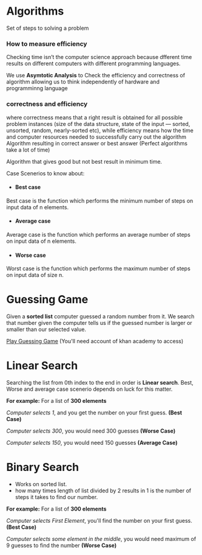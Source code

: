 # Algorithms

Set of steps to solving a problem
### How to measure efficiency
Checking time isn’t the computer science approach because dfferent time results on different computers with different programming languages.

We use **Asymtotic Analysis** to Check the efficiency and correctness of algorithm allowing us to think independently of hardware and programminng language

### correctness and efficiency
where correctness means that a right result is obtained for all possible problem instances (size of the data structure, state of the input — sorted, unsorted, random, nearly-sorted etc), while efficiency means how the time and computer resources needed to successfully carry out the algorithm
Algorithm resulting in correct answer or best answer (Perfect algorithms take a lot of time)

Algorithm that gives good but not best result in minimum time.

Case Scenerios to know about:

*	#### Best case

Best case is the function which performs the minimum number of steps on input data of n elements.
*	#### Average case

Average case is the function which performs an average number of steps on input data of n elements.
*	#### Worse case

Worst case is the function which performs the maximum number of steps on input data of size n. 

# Guessing Game

Given a **sorted list** computer guessed a random number from it.
We search that number given the computer tells us if the guessed number is larger or smaller than our selected value.

[Play Guessing Game](https://www.khanacademy.org/computing/computer-science/algorithms/intro-to-algorithms/a/a-guessing-game) (You'll need account of khan academy to access)

# Linear Search
Searching the list from 0th index to the end in order is **Linear search**.
Best, Worse and average case scenerio depends on luck for this matter.

**For example:** For a list of **300 elements**

*Computer selects 1*, and you get the number on your first guess. **(Best Case)**

*Computer selects 300*, you would need 300 guesses **(Worse Case)**

*Computer selects 150*, you would need 150 guesses **(Average Case)**
# Binary Search
* Works on sorted list.
* how many times length of list divided by 2 results in 1 is the number of steps it takes to find our number.

**For example:** For a list of **300 elements**

*Computer selects First Element*, you'll find the number on your first guess. **(Best Case)**

*Computer selects some element in the middle*, you would need maximum of 9 guesses to find the number **(Worse Case)**
